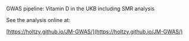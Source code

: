 GWAS pipeline: Vitamin D in the UKB including SMR analysis

See the analysis online at: 

[https://holtzy.github.io/JM-GWAS/](https://holtzy.github.io/JM-GWAS/)
